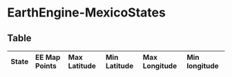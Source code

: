 # EarthEngine-MexicoStates

## Table

| State | EE Map Points | Max Latitude | Min Latitude | Max Longitude | Min longitude | 
|:---|:---|:---|:---|:---|:---|
